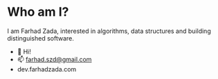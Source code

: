 # Who am I?
I am Farhad Zada, interested in algorithms, data structures and building distinguished software. 

- 👋 Hi!
- 📫 farhad.szd@gmail.com
- dev.farhadzada.com


<!---
farhad-zada/farhad-zada is a ✨ special ✨ repository because its `README.md` (this file) appears on your GitHub profile.
You can click the Preview link to take a look at your changes.
--->
